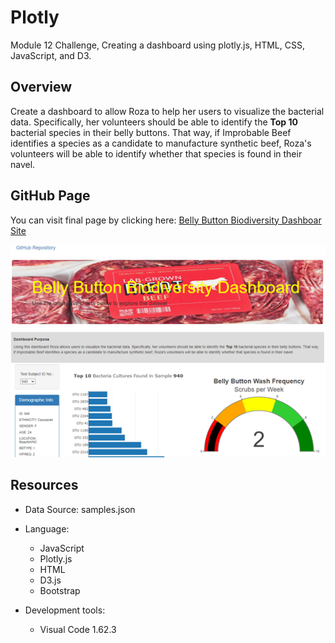 # Plotly
Module 12 Challenge, Creating a dashboard using plotly.js, HTML, CSS, JavaScript, and D3.

## Overview
Create a dashboard to allow Roza to help her users to visualize the bacterial data. Specifically, her volunteers should be able to identify the <b>Top 10</b> bacterial species in their belly buttons. That way, if Improbable Beef identifies a species as a candidate to manufacture synthetic beef, Roza's volunteers will be able to identify whether that species is found in their navel.

## GitHub Page
You can visit final page by clicking here: [Belly Button Biodiversity Dashboar Site](https://davidggonzalez.github.io/UFOs/)

![Final Web page](/static/images/sitepic.png)

## Resources
* Data Source: samples.json
* Language:
  - JavaScript
  - Plotly.js
  - HTML
  - D3.js
  - Bootstrap

* Development tools: 
  - Visual Code 1.62.3